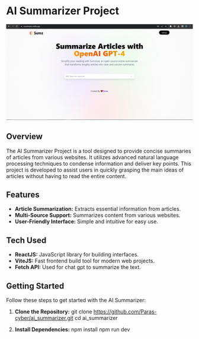 # AI Summarizer Project

[![AI Summarizer Screenshot](src\assets\Screenshot.png)](https://smartbriefs.netlify.app/)


## Overview

The AI Summarizer Project is a tool designed to provide concise summaries of articles from various websites. It utilizes advanced natural language processing techniques to condense information and deliver key points. This project is developed to assist users in quickly grasping the main ideas of articles without having to read the entire content.

## Features

- **Article Summarization:** Extracts essential information from articles.
- **Multi-Source Support:** Summarizes content from various websites.
- **User-Friendly Interface:** Simple and intuitive for easy use.

## Tech Used

- **ReactJS:** JavaScript library for building interfaces.
- **ViteJS:** Fast frontend build tool for modern web projects.
- **Fetch API:** Used for chat gpt to summarize the text.

## Getting Started

Follow these steps to get started with the AI Summarizer:

1. **Clone the Repository:**
   git clone https://github.com/Paras-cyber/ai_summarizer.git
   cd ai_summarizer

2. **Install Dependencies:**
   npm install
   npm run dev
   